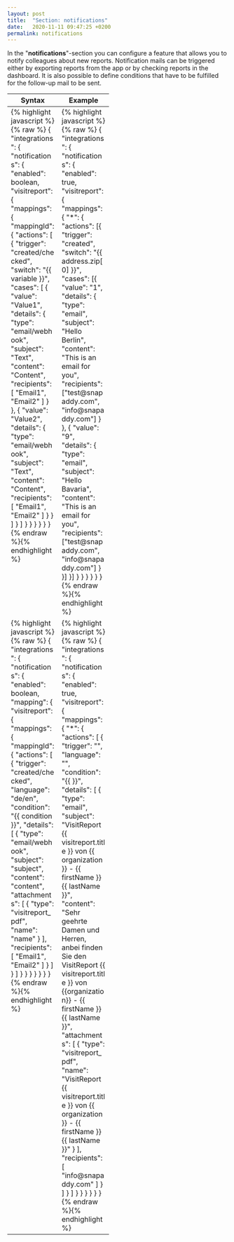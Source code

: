 ```yaml
---
layout: post
title:  "Section: notifications"
date:   2020-11-11 09:47:25 +0200
permalink: notifications
---
```


In the "<b>notifications</b>"-section you can configure a feature that allows you to notify colleagues about new reports. Notification mails can be triggered either by exporting reports from the app or by checking reports in the dashboard. It is also possible to define conditions that have to be fulfilled for the follow-up mail to be sent.

<table>
<colgroup>
<col width="50%" />
<col width="50%" />
</colgroup>
<tr class="header">
<th>Syntax</th>
<th>Example</th>
</tr>

<tbody>
<tr>
<td style="max-width: 100px; vertical-align: initial;">
{% highlight javascript %}{% raw %}
{
  "integrations": {
    "notifications": {
      "enabled": boolean,
      "visitreport": {
        "mappings": {
          "mappingId": {
            "actions": [
              {
                "trigger": "created/checked",
                "switch": "{{ variable }}",
                "cases": [
                  {
                    "value": "Value1",
                    "details": {
                      "type": "email/webhook",
                      "subject": "Text",
                      "content": "Content",
                      "recipients": [
                        "Email1",
                        "Email2"
                      ]
                    }
                  },
                  {
                    "value": "Value2",
                    "details": {
                      "type": "email/webhook",
                      "subject": "Text",
                      "content": "Content",
                      "recipients": [
                        "Email1",
                        "Email2"
                      ]
                    }
                  }
                ]
              }
            ]
          }
        }
      }
    }
  }
}
{% endraw %}{% endhighlight %}
</td>
<td style="max-width: 100px; vertical-align: initial;">
{% highlight javascript %}{% raw %}
{
  "integrations": {
    "notifications": {
      "enabled": true,
        "visitreport": {
        "mappings": {
          "*": {
            "actions": [{
                "trigger": "created",
                "switch": "{{ address.zip[0] }}",
                "cases": [{
                  "value": "1",
                  "details": {
                    "type": "email",
                    "subject": "Hello Berlin",
                    "content": "This is an email for you",
                    "recipients": ["test@snapaddy.com", "info@snapaddy.com"]
                  }
                }, 
                {
                  "value": "9",
                  "details": {
                    "type": "email",
                    "subject": "Hello Bavaria",
                    "content": "This is an email for you",
                    "recipients": ["test@snapaddy.com", "info@snapaddy.com"]
                  }
                }]
            }]
          }
        }
      }
    }
  }
}
{% endraw %}{% endhighlight %}
</td>
</tr>

<tr>
<td style="max-width: 100px; vertical-align: initial;">
{% highlight javascript %}{% raw %}
{
  "integrations": {
    "notifications": {
      "enabled": boolean,
      "mapping": {
        "visitreport": {
          "mappings": {
            "mappingId": {
              "actions": [
                {
                  "trigger": "created/checked",
                  "language": "de/en",
                  "condition": "{{ condition }}",
                  "details": [
                    {
                      "type": "email/webhook",
                      "subject": "subject",
                      "content": "content",
                      "attachments": [
                        {
                          "type": "visitreport_pdf",
                          "name": "name"
                        }
                      ],
                      "recipients": [
                        "Email1",
                        "Email2"
                      ]
                    }
                  ]
                }
              ]
            }
          }
        }
      }
    }
  }
}
{% endraw %}{% endhighlight %}
</td>
<td style="max-width: 100px; vertical-align: initial;">
{% highlight javascript %}{% raw %}
{
  "integrations": {
    "notifications": {
      "enabled": true,
      "visitreport": {
        "mappings": {
          "*": {
            "actions": [
              {
                "trigger": "",
                "language": "",
                "condition": "{{  }}",
                "details": [
                  {
                    "type": "email",
                    "subject": "VisitReport {{ visitreport.title }} von {{ organization }} - {{ firstName }} {{ lastName }}",
                    "content": "Sehr geehrte Damen und Herren, anbei finden Sie den VisitReport {{ visitreport.title }} von {{organization}} - {{ firstName }} {{ lastName }}",
                    "attachments": [
                      {
                        "type": "visitreport_pdf",
                        "name": "VisitReport {{ visitreport.title }} von {{ organization }} - {{ firstName }} {{ lastName }}"
                      }
                    ],
                    "recipients": [
                      "info@snapaddy.com"
                    ]
                  }
                ]
              }
            ]
          }
        }
      }
    }
  }
}
{% endraw %}{% endhighlight %}
</td>
</tr>

</tbody>
</table>